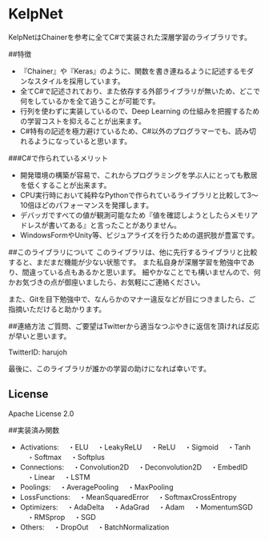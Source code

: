 # KelpNet
KelpNetはChainerを参考に全てC#で実装された深層学習のライブラリです。


##特徴
- 『Chainer』や『Keras』のように、関数を書き連ねるように記述するモダンなスタイルを採用しています。
- 全てC#で記述されており、また依存する外部ライブラリが無いため、どこで何をしているかを全て追うことが可能です。
- 行列を使わずに実装しているので、Deep Learning の仕組みを把握するための学習コストを抑えることが出来ます。
- C#特有の記述を極力避けているため、C#以外のプログラマーでも、読み切れるようになっていると思います。

###C#で作られているメリット
- 開発環境の構築が容易で、これからプログラミングを学ぶ人にとっても敷居を低くすることが出来ます。
- CPU実行時において純粋なPythonで作られているライブラリと比較して3～10倍ほどのパフォーマンスを発揮します。
- デバッガですべての値が観測可能なため『値を確認しようとしたらメモリアドレスが書いてある』と言ったことがありません。
- WindowsFormやUnity等、ビジュアライズを行うための選択肢が豊富です。

##このライブラリについて
このライブラリは、他に先行するライブラリと比較すると、まだまだ機能が少ない状態です。
また私自身が深層学習を勉強中であり、間違っている点もあるかと思います。
細やかなことでも構いませんので、何かお気づきの点が御座いましたら、お気軽にご連絡ください。

また、Gitを目下勉強中で、なんらかのマナー違反などが目につきましたら、ご指摘いただけると助かります。


##連絡方法
ご質問、ご要望はTwitterから適当なつぶやきに返信を頂ければ反応が早いと思います。

TwitterID: harujoh


最後に、このライブラリが誰かの学習の助けになれば幸いです。


## License
Apache License 2.0


##実装済み関数
- Activations:
　・ELU
　・LeakyReLU
　・ReLU
　・Sigmoid
　・Tanh
　・Softmax
　・Softplus
- Connections:
　・Convolution2D
　・Deconvolution2D
　・EmbedID
　・Linear
　・LSTM
- Poolings:
　・AveragePooling
　・MaxPooling
- LossFunctions:
　・MeanSquaredError
　・SoftmaxCrossEntropy
- Optimizers:
　・AdaDelta
　・AdaGrad
　・Adam
　・MomentumSGD
　・RMSprop
　・SGD
- Others:
　・DropOut
　・BatchNormalization
